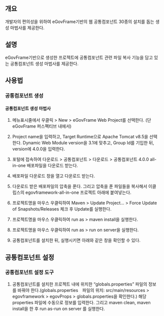 ## 개요
개발자의 편의성을 위하여 eGovFrame기반의 웹 공통컴포넌트 30종의 설치를 돕는 생성 마법사를 제공한다.

## 설명
eGovFrame기반으로 생성한 프로젝트에 공통컴포넌트 관련 파일 복사 기능을 담고 있는 공통컴포넌트 생성 마법사를 제공한다.

## 사용법
### 공통컴포넌트 생성
#### 공통컴포넌트 생성 마법사
1. 메뉴표시줄에서 우클릭 > New > eGovFrame Web Project를 선택한다. (단 eGovFrame 퍼스펙티브 내에서)

2. Project name을 입력하고, Target Runtime으로 Apache Tomcat v8.5을 선택한다. Dynamic Web Module version을 3.1에 맞추고, Group Id를 기입한 뒤, version에 4.0.0을 입력한다.

3. 포털에 접속하여 다운로드 > 공통컴포넌트 > 다운로드 > 공통컴포넌트 4.0.0 all-in-one 배포파일을 다운로드 받는다.

4. 배포파일 다운로드 창을 열고 다운로드 받는다.

5. 다운로드 받은 배포파일의 압축을 푼다. 그리고 압축을 푼 파일들을 복사해서 이클립스의 egovframework-all-in-one 프로젝트 아래에 붙여넣는다.

6. 프로젝트명을 마우스 우클릭하여 Maven > Update Project… > Force Update of Snapshots/Releases 체크 후 Update를 실행한다.

7. 프로젝트명을 마우스 우클릭하여 run as > maven install을 실행한다.

8. 프로젝트명을 마우스 우클릭하여 run as > run on server을 실행한다.

9. 공통컴포넌트를 설치한 뒤, 실행시키면 아래와 같은 창을 확인할 수 있다.

## 공통컴포넌트 설정
### 공통컴포넌트 설정 도구
1. 공통컴포넌트를 설치한 프로젝트 내에 위치한 “globals.properties” 파일의 정보를 바꿔야 한다.(globals.properties　파일의 위치: src/main/resources > egovframework > egovProps > globals.properties을 확인한다.) 해당 properties 파일에 수동으로 정보를 입력한다. 그리고 maven clean, maven install을 한 후 run as-run on server 를 실행한다.


